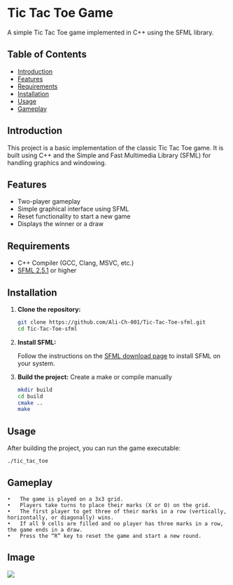 # Tic Tac Toe Game

A simple Tic Tac Toe game implemented in C++ using the SFML library.

## Table of Contents

- [Introduction](#introduction)
- [Features](#features)
- [Requirements](#requirements)
- [Installation](#installation)
- [Usage](#usage)
- [Gameplay](#gameplay)

## Introduction

This project is a basic implementation of the classic Tic Tac Toe game. It is built using C++ and the Simple and Fast Multimedia Library (SFML) for handling graphics and windowing.

## Features

- Two-player gameplay
- Simple graphical interface using SFML
- Reset functionality to start a new game
- Displays the winner or a draw

## Requirements

- C++ Compiler (GCC, Clang, MSVC, etc.)
- [SFML 2.5.1](https://www.sfml-dev.org/download.php) or higher

## Installation

1. **Clone the repository:**

    ```bash
    git clone https://github.com/Ali-Ch-001/Tic-Tac-Toe-sfml.git
    cd Tic-Tac-Toe-sfml
    ```

2. **Install SFML:**

    Follow the instructions on the [SFML download page](https://www.sfml-dev.org/download.php) to install SFML on your system.

3. **Build the project:**
   Create a make or compile manually

    ```bash
    mkdir build
    cd build
    cmake ..
    make
    ```

## Usage

After building the project, you can run the game executable:

```bash
./tic_tac_toe
 ```

## Gameplay

	•	The game is played on a 3x3 grid.
	•	Players take turns to place their marks (X or O) on the grid.
	•	The first player to get three of their marks in a row (vertically, horizontally, or diagonally) wins.
	•	If all 9 cells are filled and no player has three marks in a row, the game ends in a draw.
	•	Press the “R” key to reset the game and start a new round.

 ## Image 

![](https://github.com/Ali-Ch-001/Tic-Tac-Toe-sfml/assets/108975862/0ca7c555-206d-4bee-b2b5-9077949ec8dc)
